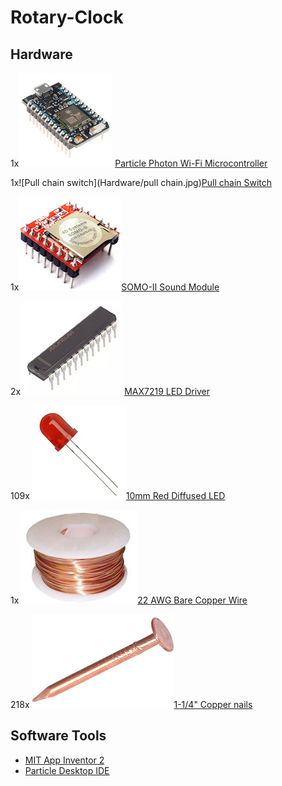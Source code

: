 # Rotary-Clock

## Hardware
1x![Photon](Hardware/photon.jpg) [Particle Photon Wi-Fi Microcontroller](https://store.particle.io/products/photon)

1x![Pull chain switch](Hardware/pull chain.jpg)[Pull chain Switch](https://www.sparkfun.com/products/retired/11136)

1x![Somo II](Hardware/somoII.jpg)[SOMO-II Sound Module ](http://www.4dsystems.com.au/product/SOMO_II/)

2x![MAX7219 LED Driver](Hardware/maxchip.png) [MAX7219 LED Driver](http://www.digikey.com/products/en?keywords=MAX7219CNG%2B-ND)

109x ![10mm Red LED](Hardware/led.jpg)[10mm Red Diffused LED](http://www.ebay.com/itm/50pcs-LED-10mm-Red-Color-Red-Light-Diffused-Round-Top-Light-Emitting-Diodes-USA-/122017197469?hash=item1c68caad9d)

1x ![Copper Wire Spool](Hardware/wirespool.jpg)[22 AWG Bare Copper Wire](https://www.mcmaster.com/#8873k19/=1644fnh)

218x ![Copper Nail](Hardware/nail.jpg)[1-1/4" Copper nails](https://www.mcmaster.com/#97952a101/=1644ghc)

## Software Tools

- [MIT App Inventor 2](http://ai2.appinventor.mit.edu/)
- [Particle Desktop IDE](https://www.particle.io/products/development-tools/particle-desktop-ide)
